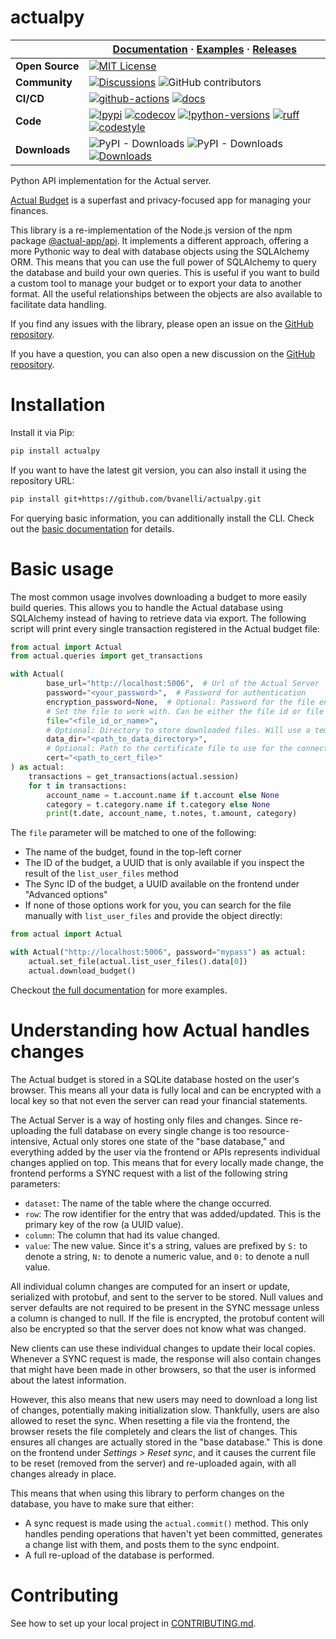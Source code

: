 # actualpy

|                      | **[Documentation](https://actualpy.readthedocs.io/en/latest/)** · **[Examples](https://actualpy.readthedocs.io/en/latest/examples)** · **[Releases](https://github.com/bvanelli/actualpy/releases)**                                                                                                                                                                                                                                                                                                                                                                                                                  |
|----------------------|-----------------------------------------------------------------------------------------------------------------------------------------------------------------------------------------------------------------------------------------------------------------------------------------------------------------------------------------------------------------------------------------------------------------------------------------------------------------------------------------------------------------------------------------------------------------------------------------------------------------------|
| **Open&#160;Source** | [![MIT License](https://img.shields.io/github/license/bvanelli/actualpy)](https://github.com/bvanelli/actualpy/blob/main/LICENSE)                                                                                                                                                                                                                                                                                                                                                                                                                                                                                     |
| **Community**        | [![Discussions](https://img.shields.io/github/discussions/bvanelli/actualpy)](https://github.com/bvanelli/actualpy/discussions/new/choose) ![GitHub contributors](https://img.shields.io/github/contributors/bvanelli/actualpy)                                                                                                                                                                                                                                                                                                                                                                                       |
| **CI/CD**            | [![github-actions](https://github.com/bvanelli/actualpy/workflows/Tests/badge.svg)](https://github.com/bvanelli/actualpy/actions) [![docs](https://readthedocs.org/projects/actualpy/badge/?version=latest)](https://actualpy.readthedocs.io/)                                                                                                                                                                                                                                                                                                                                                                        |
| **Code**             | [![!pypi](https://img.shields.io/pypi/v/actualpy?color=orange)](https://pypi.org/project/actualpy/) [![codecov](https://codecov.io/github/bvanelli/actualpy/graph/badge.svg?token=N6V05MY70U)](https://codecov.io/github/bvanelli/actualpy) [![!python-versions](https://img.shields.io/pypi/pyversions/actualpy)](https://www.python.org/) [![ruff](https://img.shields.io/endpoint?url=https://raw.githubusercontent.com/astral-sh/ruff/main/assets/badge/v2.json)](https://github.com/astral-sh/ruff)  [![codestyle](https://img.shields.io/badge/code%20style-black-000000.svg)](https://github.com/python/black) |
| **Downloads**        | ![PyPI - Downloads](https://img.shields.io/pypi/dw/actualpy) ![PyPI - Downloads](https://img.shields.io/pypi/dm/actualpy) [![Downloads](https://img.shields.io/pepy/dt/actualpy?label=cumulative%20(pypi))](https://pepy.tech/project/actualpy)                                                                                                                                                                                                                                                                                                                                                                       |

Python API implementation for the Actual server.

[Actual Budget](https://actualbudget.org/) is a superfast and privacy-focused app for managing your finances.

This library is a re-implementation of the Node.js version of the npm package
[@actual-app/api](https://actualbudget.org/docs/api/).
It implements a different approach, offering a more Pythonic way to deal with database objects using the SQLAlchemy
ORM. This means that you can use the full power of SQLAlchemy to query the database and build your own queries. This
is useful if you want to build a custom tool to manage your budget or to export your data to another format. All the
useful relationships between the objects are also available to facilitate data handling.

If you find any issues with the library, please open an issue on the
[GitHub repository](https://github.com/bvanelli/actualpy/issues).

If you have a question, you can also open a new discussion on the
[GitHub repository](https://github.com/bvanelli/actualpy/discussions/new/choose).

# Installation

Install it via Pip:

```bash
pip install actualpy
```

If you want to have the latest git version, you can also install it using the repository URL:

```bash
pip install git+https://github.com/bvanelli/actualpy.git
```

For querying basic information, you can additionally install the CLI. Check out the
[basic documentation](https://actualpy.readthedocs.io/en/latest/command-line-interface/) for details.

# Basic usage

The most common usage involves downloading a budget to more easily build queries. This allows you to handle the
Actual database using SQLAlchemy instead of having to retrieve data via export. The following script will print
every single transaction registered in the Actual budget file:

```python
from actual import Actual
from actual.queries import get_transactions

with Actual(
        base_url="http://localhost:5006",  # Url of the Actual Server
        password="<your_password>",  # Password for authentication
        encryption_password=None,  # Optional: Password for the file encryption. Will not use it if set to None.
        # Set the file to work with. Can be either the file id or file name, if name is unique
        file="<file_id_or_name>",
        # Optional: Directory to store downloaded files. Will use a temporary if not provided
        data_dir="<path_to_data_directory>",
        # Optional: Path to the certificate file to use for the connection, can also be set as False to disable SSL verification
        cert="<path_to_cert_file>"
) as actual:
    transactions = get_transactions(actual.session)
    for t in transactions:
        account_name = t.account.name if t.account else None
        category = t.category.name if t.category else None
        print(t.date, account_name, t.notes, t.amount, category)
```

The `file` parameter will be matched to one of the following:

- The name of the budget, found in the top-left corner
- The ID of the budget, a UUID that is only available if you inspect the result of the `list_user_files` method
- The Sync ID of the budget, a UUID available on the frontend under "Advanced options"
- If none of those options work for you, you can search for the file manually with `list_user_files` and provide the
  object directly:

```python
from actual import Actual

with Actual("http://localhost:5006", password="mypass") as actual:
    actual.set_file(actual.list_user_files().data[0])
    actual.download_budget()
```

Checkout [the full documentation](https://actualpy.readthedocs.io) for more examples.

# Understanding how Actual handles changes

The Actual budget is stored in a SQLite database hosted on the user's browser. This means all your data is fully local
and can be encrypted with a local key so that not even the server can read your financial statements.

The Actual Server is a way of hosting only files and changes. Since re-uploading the full database on every single
change is too resource-intensive, Actual only stores one state of the "base database," and everything added by the user
via the frontend or APIs represents individual changes applied on top. This means that for every locally made change,
the frontend performs a SYNC request with a list of the following string parameters:

- `dataset`: The name of the table where the change occurred.
- `row`: The row identifier for the entry that was added/updated. This is the primary key of the row (a UUID value).
- `column`: The column that had its value changed.
- `value`: The new value. Since it's a string, values are prefixed by `S:` to denote a string, `N:` to denote
  a numeric value, and `0:` to denote a null value.

All individual column changes are computed for an insert or update, serialized with protobuf, and sent to the server to
be stored. Null values and server defaults are not required to be present in the SYNC message unless a column is
changed to null. If the file is encrypted, the protobuf content will also be encrypted so that the server does not know
what was changed.

New clients can use these individual changes to update their local copies. Whenever a SYNC request is made, the
response will also contain changes that might have been made in other browsers, so that the user is informed about
the latest information.

However, this also means that new users may need to download a long list of changes, potentially making initialization
slow. Thankfully, users are also allowed to reset the sync. When resetting a file via the frontend, the browser
resets the file completely and clears the list of changes. This ensures all changes are actually stored in
the "base database." This is done on the frontend under *Settings > Reset sync*, and it causes the current file to be
reset (removed from the server) and re-uploaded again, with all changes already in place.

This means that when using this library to perform changes on the database, you have to make sure that either:

- A sync request is made using the `actual.commit()` method. This only handles pending operations that haven't yet
  been committed, generates a change list with them, and posts them to the sync endpoint.
- A full re-upload of the database is performed.

# Contributing

See how to set up your local project in [CONTRIBUTING.md](CONTRIBUTING.md).
